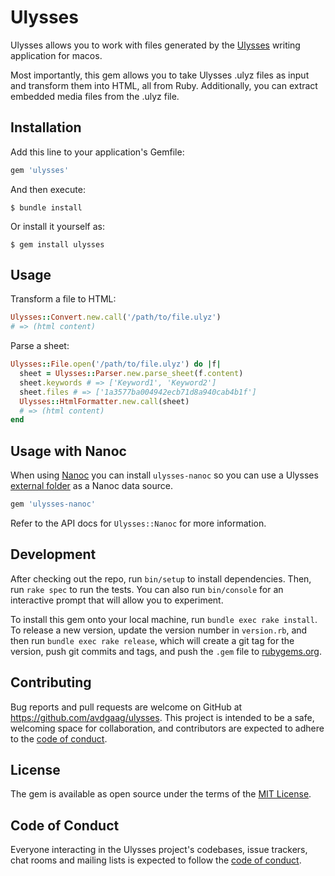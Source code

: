 # Ulysses

Ulysses allows you to work with files generated by the [Ulysses](https://ulysses.app) writing application for macos.

Most importantly, this gem allows you to take Ulysses .ulyz files as input and transform them into HTML, all from Ruby. Additionally, you can extract embedded media files from the .ulyz file.

## Installation

Add this line to your application's Gemfile:

```ruby
gem 'ulysses'
```

And then execute:

    $ bundle install

Or install it yourself as:

    $ gem install ulysses

## Usage

Transform a file to HTML:

```ruby
Ulysses::Convert.new.call('/path/to/file.ulyz')
# => (html content)
```

Parse a sheet:

```ruby
Ulysses::File.open('/path/to/file.ulyz') do |f|
  sheet = Ulysses::Parser.new.parse_sheet(f.content)
  sheet.keywords # => ['Keyword1', 'Keyword2']
  sheet.files # => ['1a3577ba004942ecb71d8a940cab4b1f']
  Ulysses::HtmlFormatter.new.call(sheet)
  # => (html content)
end
```

## Usage with Nanoc

When using [Nanoc](https://nanoc.ws) you can install `ulysses-nanoc` so you can use a Ulysses [external folder](https://ulysses.app/tutorials/external-folders) as a Nanoc data source.

```ruby
gem 'ulysses-nanoc'
```

Refer to the API docs for `Ulysses::Nanoc` for more information.

## Development

After checking out the repo, run `bin/setup` to install dependencies. Then, run `rake spec` to run the tests. You can also run `bin/console` for an interactive prompt that will allow you to experiment.

To install this gem onto your local machine, run `bundle exec rake install`. To release a new version, update the version number in `version.rb`, and then run `bundle exec rake release`, which will create a git tag for the version, push git commits and tags, and push the `.gem` file to [rubygems.org](https://rubygems.org).

## Contributing

Bug reports and pull requests are welcome on GitHub at https://github.com/avdgaag/ulysses. This project is intended to be a safe, welcoming space for collaboration, and contributors are expected to adhere to the [code of conduct](https://github.com/avdgaag/ulysses/blob/master/CODE_OF_CONDUCT.md).

## License

The gem is available as open source under the terms of the [MIT License](https://opensource.org/licenses/MIT).

## Code of Conduct

Everyone interacting in the Ulysses project's codebases, issue trackers, chat rooms and mailing lists is expected to follow the [code of conduct](https://github.com/avdgaag/ulysses/blob/master/CODE_OF_CONDUCT.md).
